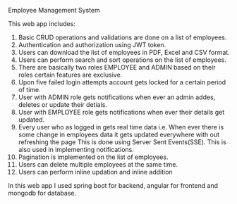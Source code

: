 Employee Management System
 
This web app includes: 
1. Basic CRUD operations and validations are done on a list of employees.
2. Authentication and authorization using JWT token.
3. Users can download the list of employees in PDF, Excel and CSV format.
4. Users can perform search and sort operations on the list of employees.
5. There are basically two roles EMPLOYEE and ADMIN based on their roles certain features are exclusive.
6. Upon five failed login attempts account gets locked for a certain period of time.
7. User with ADMIN role gets notifications when ever an admin addes, deletes or update their detials.
8. User with EMPLOYEE role gets notifications when ever their details get updated.
9. Every user who as logged in gets real time data i.e. When ever there is some change in employees data it gets updated everywhere with out refreshing the page 
   This is done using Server Sent Events(SSE). This is also used in implementing notifications. 
10. Pagination is implemented on the list of employees. 
11. Users can delete multiple employees at the same time. 
12. Users can perform inline updation and inline addition 
 
In this web app I used spring boot for backend, angular for frontend and mongodb for database. 
 
 
 
